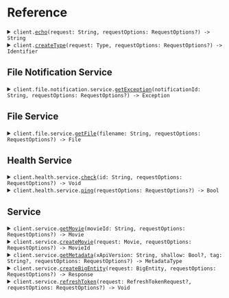 # Reference
<details><summary><code>client.<a href="/Sources/ExamplesClient.swift">echo</a>(request: String, requestOptions: RequestOptions?) -> String</code></summary>
<dl>
<dd>

#### 🔌 Usage

<dl>
<dd>

<dl>
<dd>

```swift
import Foundation
import Examples

private func main() async throws {
    let client = ExamplesClient(token: "<token>")

    _ = try await client.echo(request: "Hello world!\n\nwith\n\tnewlines")
}

try await main()
```
</dd>
</dl>
</dd>
</dl>

#### ⚙️ Parameters

<dl>
<dd>

<dl>
<dd>

**request:** `String` 
    
</dd>
</dl>

<dl>
<dd>

**requestOptions:** `RequestOptions?` — Additional options for configuring the request, such as custom headers or timeout settings.
    
</dd>
</dl>
</dd>
</dl>


</dd>
</dl>
</details>

<details><summary><code>client.<a href="/Sources/ExamplesClient.swift">createType</a>(request: Type, requestOptions: RequestOptions?) -> Identifier</code></summary>
<dl>
<dd>

#### 🔌 Usage

<dl>
<dd>

<dl>
<dd>

```swift
import Foundation
import Examples

private func main() async throws {
    let client = ExamplesClient(token: "<token>")

    _ = try await client.echo(request: "primitive")
}

try await main()
```
</dd>
</dl>
</dd>
</dl>

#### ⚙️ Parameters

<dl>
<dd>

<dl>
<dd>

**request:** `Type` 
    
</dd>
</dl>

<dl>
<dd>

**requestOptions:** `RequestOptions?` — Additional options for configuring the request, such as custom headers or timeout settings.
    
</dd>
</dl>
</dd>
</dl>


</dd>
</dl>
</details>

## File Notification Service
<details><summary><code>client.file.notification.service.<a href="/Sources/Resources/File/Notification/Service/ServiceClient.swift">getException</a>(notificationId: String, requestOptions: RequestOptions?) -> Exception</code></summary>
<dl>
<dd>

#### 🔌 Usage

<dl>
<dd>

<dl>
<dd>

```swift
import Foundation
import Examples

private func main() async throws {
    let client = ExamplesClient(token: "<token>")

    _ = try await client.file.notification.service.getException(notificationId: "notification-hsy129x")
}

try await main()
```
</dd>
</dl>
</dd>
</dl>

#### ⚙️ Parameters

<dl>
<dd>

<dl>
<dd>

**notificationId:** `String` 
    
</dd>
</dl>

<dl>
<dd>

**requestOptions:** `RequestOptions?` — Additional options for configuring the request, such as custom headers or timeout settings.
    
</dd>
</dl>
</dd>
</dl>


</dd>
</dl>
</details>

## File Service
<details><summary><code>client.file.service.<a href="/Sources/Resources/File/Service/FileServiceClient.swift">getFile</a>(filename: String, requestOptions: RequestOptions?) -> File</code></summary>
<dl>
<dd>

#### 📝 Description

<dl>
<dd>

<dl>
<dd>

This endpoint returns a file by its name.
</dd>
</dl>
</dd>
</dl>

#### 🔌 Usage

<dl>
<dd>

<dl>
<dd>

```swift
import Foundation
import Examples

private func main() async throws {
    let client = ExamplesClient(token: "<token>")

    _ = try await client.file.service.getFile(filename: "file.txt")
}

try await main()
```
</dd>
</dl>
</dd>
</dl>

#### ⚙️ Parameters

<dl>
<dd>

<dl>
<dd>

**filename:** `String` — This is a filename
    
</dd>
</dl>

<dl>
<dd>

**requestOptions:** `RequestOptions?` — Additional options for configuring the request, such as custom headers or timeout settings.
    
</dd>
</dl>
</dd>
</dl>


</dd>
</dl>
</details>

## Health Service
<details><summary><code>client.health.service.<a href="/Sources/Resources/Health/Service/HealthServiceClient.swift">check</a>(id: String, requestOptions: RequestOptions?) -> Void</code></summary>
<dl>
<dd>

#### 📝 Description

<dl>
<dd>

<dl>
<dd>

This endpoint checks the health of a resource.
</dd>
</dl>
</dd>
</dl>

#### 🔌 Usage

<dl>
<dd>

<dl>
<dd>

```swift
import Foundation
import Examples

private func main() async throws {
    let client = ExamplesClient(token: "<token>")

    _ = try await client.health.service.check(id: "id-2sdx82h")
}

try await main()
```
</dd>
</dl>
</dd>
</dl>

#### ⚙️ Parameters

<dl>
<dd>

<dl>
<dd>

**id:** `String` — The id to check
    
</dd>
</dl>

<dl>
<dd>

**requestOptions:** `RequestOptions?` — Additional options for configuring the request, such as custom headers or timeout settings.
    
</dd>
</dl>
</dd>
</dl>


</dd>
</dl>
</details>

<details><summary><code>client.health.service.<a href="/Sources/Resources/Health/Service/HealthServiceClient.swift">ping</a>(requestOptions: RequestOptions?) -> Bool</code></summary>
<dl>
<dd>

#### 📝 Description

<dl>
<dd>

<dl>
<dd>

This endpoint checks the health of the service.
</dd>
</dl>
</dd>
</dl>

#### 🔌 Usage

<dl>
<dd>

<dl>
<dd>

```swift
import Foundation
import Examples

private func main() async throws {
    let client = ExamplesClient(token: "<token>")

    _ = try await client.health.service.ping()
}

try await main()
```
</dd>
</dl>
</dd>
</dl>

#### ⚙️ Parameters

<dl>
<dd>

<dl>
<dd>

**requestOptions:** `RequestOptions?` — Additional options for configuring the request, such as custom headers or timeout settings.
    
</dd>
</dl>
</dd>
</dl>


</dd>
</dl>
</details>

## Service
<details><summary><code>client.service.<a href="/Sources/Resources/Service/ServiceClient_.swift">getMovie</a>(movieId: String, requestOptions: RequestOptions?) -> Movie</code></summary>
<dl>
<dd>

#### 🔌 Usage

<dl>
<dd>

<dl>
<dd>

```swift
import Foundation
import Examples

private func main() async throws {
    let client = ExamplesClient(token: "<token>")

    _ = try await client.service.getMovie(movieId: "movie-c06a4ad7")
}

try await main()
```
</dd>
</dl>
</dd>
</dl>

#### ⚙️ Parameters

<dl>
<dd>

<dl>
<dd>

**movieId:** `String` 
    
</dd>
</dl>

<dl>
<dd>

**requestOptions:** `RequestOptions?` — Additional options for configuring the request, such as custom headers or timeout settings.
    
</dd>
</dl>
</dd>
</dl>


</dd>
</dl>
</details>

<details><summary><code>client.service.<a href="/Sources/Resources/Service/ServiceClient_.swift">createMovie</a>(request: Movie, requestOptions: RequestOptions?) -> MovieId</code></summary>
<dl>
<dd>

#### 🔌 Usage

<dl>
<dd>

<dl>
<dd>

```swift
import Foundation
import Examples

private func main() async throws {
    let client = ExamplesClient(token: "<token>")

    _ = try await client.service.createMovie(request: Movie(
        id: "movie-c06a4ad7",
        prequel: "movie-cv9b914f",
        title: "The Boy and the Heron",
        from: "Hayao Miyazaki",
        rating: 8,
        type: .movie,
        tag: "tag-wf9as23d",
        metadata: [
            "actors": .array([
                .string("Christian Bale"),
                .string("Florence Pugh"),
                .string("Willem Dafoe")
            ]), 
            "releaseDate": .string("2023-12-08"), 
            "ratings": .object([
                "rottenTomatoes": .number(97), 
                "imdb": .number(7.6)
            ])
        ],
        revenue: 1000000
    ))
}

try await main()
```
</dd>
</dl>
</dd>
</dl>

#### ⚙️ Parameters

<dl>
<dd>

<dl>
<dd>

**request:** `Movie` 
    
</dd>
</dl>

<dl>
<dd>

**requestOptions:** `RequestOptions?` — Additional options for configuring the request, such as custom headers or timeout settings.
    
</dd>
</dl>
</dd>
</dl>


</dd>
</dl>
</details>

<details><summary><code>client.service.<a href="/Sources/Resources/Service/ServiceClient_.swift">getMetadata</a>(xApiVersion: String, shallow: Bool?, tag: String?, requestOptions: RequestOptions?) -> MetadataType</code></summary>
<dl>
<dd>

#### 🔌 Usage

<dl>
<dd>

<dl>
<dd>

```swift
import Foundation
import Examples

private func main() async throws {
    let client = ExamplesClient(token: "<token>")

    _ = try await client.service.getMetadata(
        shallow: false,
        tag: 
    )
}

try await main()
```
</dd>
</dl>
</dd>
</dl>

#### ⚙️ Parameters

<dl>
<dd>

<dl>
<dd>

**xApiVersion:** `String` 
    
</dd>
</dl>

<dl>
<dd>

**shallow:** `Bool?` 
    
</dd>
</dl>

<dl>
<dd>

**tag:** `String?` 
    
</dd>
</dl>

<dl>
<dd>

**requestOptions:** `RequestOptions?` — Additional options for configuring the request, such as custom headers or timeout settings.
    
</dd>
</dl>
</dd>
</dl>


</dd>
</dl>
</details>

<details><summary><code>client.service.<a href="/Sources/Resources/Service/ServiceClient_.swift">createBigEntity</a>(request: BigEntity, requestOptions: RequestOptions?) -> Response</code></summary>
<dl>
<dd>

#### 🔌 Usage

<dl>
<dd>

<dl>
<dd>

```swift
import Foundation
import Examples

private func main() async throws {
    let client = ExamplesClient(token: "<token>")

    _ = try await client.service.createBigEntity(request: BigEntity(
        castMember: CastMember.actor(
            Actor(
                name: "name",
                id: "id"
            )
        ),
        extendedMovie: ExtendedMovie(
            id: "id",
            prequel: "prequel",
            title: "title",
            from: "from",
            rating: 1.1,
            type: .movie,
            tag: "tag",
            book: "book",
            metadata: [
                "metadata": .object([
                    "key": .string("value")
                ])
            ],
            revenue: 1000000,
            cast: [
                "cast",
                "cast"
            ]
        ),
        entity: Entity(
            type: `Type`.basicType(
                .primitive
            ),
            name: "name"
        ),
        metadata: Metadata.html(
            .init(
                extra: [
                    "extra": "extra"
                ],
                tags: ,
                html: 
            )
        ),
        commonMetadata: Metadata(
            id: "id",
            data: [
                "data": "data"
            ],
            jsonString: "jsonString"
        ),
        eventInfo: EventInfo.metadata(
            .init(
                id: "id",
                data: [
                    "data": "data"
                ],
                jsonString: "jsonString"
            )
        ),
        data: Data.string(
            .init(
                string: 
            )
        ),
        migration: Migration(
            name: "name",
            status: .running
        ),
        exception: Exception.generic(
            .init(
                exceptionType: "exceptionType",
                exceptionMessage: "exceptionMessage",
                exceptionStacktrace: "exceptionStacktrace"
            )
        ),
        test: Test.and(
            .init(
                and: 
            )
        ),
        node: Node(
            name: "name",
            nodes: [
                Node(
                    name: "name",
                    nodes: [
                        Node(
                            name: "name",
                            nodes: [],
                            trees: []
                        ),
                        Node(
                            name: "name",
                            nodes: [],
                            trees: []
                        )
                    ],
                    trees: [
                        Tree(
                            nodes: []
                        ),
                        Tree(
                            nodes: []
                        )
                    ]
                ),
                Node(
                    name: "name",
                    nodes: [
                        Node(
                            name: "name",
                            nodes: [],
                            trees: []
                        ),
                        Node(
                            name: "name",
                            nodes: [],
                            trees: []
                        )
                    ],
                    trees: [
                        Tree(
                            nodes: []
                        ),
                        Tree(
                            nodes: []
                        )
                    ]
                )
            ],
            trees: [
                Tree(
                    nodes: [
                        Node(
                            name: "name",
                            nodes: [],
                            trees: []
                        ),
                        Node(
                            name: "name",
                            nodes: [],
                            trees: []
                        )
                    ]
                ),
                Tree(
                    nodes: [
                        Node(
                            name: "name",
                            nodes: [],
                            trees: []
                        ),
                        Node(
                            name: "name",
                            nodes: [],
                            trees: []
                        )
                    ]
                )
            ]
        ),
        directory: Directory(
            name: "name",
            files: [
                File(
                    name: "name",
                    contents: "contents"
                ),
                File(
                    name: "name",
                    contents: "contents"
                )
            ],
            directories: [
                Directory(
                    name: "name",
                    files: [
                        File(
                            name: "name",
                            contents: "contents"
                        ),
                        File(
                            name: "name",
                            contents: "contents"
                        )
                    ],
                    directories: [
                        Directory(
                            name: "name",
                            files: [],
                            directories: []
                        ),
                        Directory(
                            name: "name",
                            files: [],
                            directories: []
                        )
                    ]
                ),
                Directory(
                    name: "name",
                    files: [
                        File(
                            name: "name",
                            contents: "contents"
                        ),
                        File(
                            name: "name",
                            contents: "contents"
                        )
                    ],
                    directories: [
                        Directory(
                            name: "name",
                            files: [],
                            directories: []
                        ),
                        Directory(
                            name: "name",
                            files: [],
                            directories: []
                        )
                    ]
                )
            ]
        ),
        moment: Moment(
            id: UUID(uuidString: "d5e9c84f-c2b2-4bf4-b4b0-7ffd7a9ffc32"),
            date: try! CalendarDate("2023-01-15"),
            datetime: try! Date("2024-01-15T09:30:00Z", strategy: .iso8601)
        )
    ))
}

try await main()
```
</dd>
</dl>
</dd>
</dl>

#### ⚙️ Parameters

<dl>
<dd>

<dl>
<dd>

**request:** `BigEntity` 
    
</dd>
</dl>

<dl>
<dd>

**requestOptions:** `RequestOptions?` — Additional options for configuring the request, such as custom headers or timeout settings.
    
</dd>
</dl>
</dd>
</dl>


</dd>
</dl>
</details>

<details><summary><code>client.service.<a href="/Sources/Resources/Service/ServiceClient_.swift">refreshToken</a>(request: RefreshTokenRequest?, requestOptions: RequestOptions?) -> Void</code></summary>
<dl>
<dd>

#### 🔌 Usage

<dl>
<dd>

<dl>
<dd>

```swift
import Foundation
import Examples

private func main() async throws {
    let client = ExamplesClient(token: "<token>")

    _ = try await client.service.refreshToken(request: RefreshTokenRequest(

    ))
}

try await main()
```
</dd>
</dl>
</dd>
</dl>

#### ⚙️ Parameters

<dl>
<dd>

<dl>
<dd>

**request:** `RefreshTokenRequest?` 
    
</dd>
</dl>

<dl>
<dd>

**requestOptions:** `RequestOptions?` — Additional options for configuring the request, such as custom headers or timeout settings.
    
</dd>
</dl>
</dd>
</dl>


</dd>
</dl>
</details>
